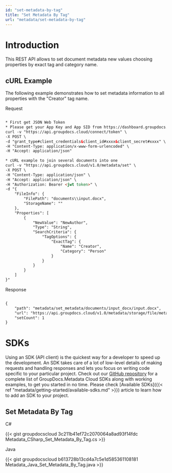 ```yaml
---
id: "set-metadata-by-tag"
title: "Set Metadata By Tag"
url: "metadata/set-metadata-by-tag"
---
```







# Introduction #

This REST API allows to set document metadata new values choosing properties by exact tag and category name.

## cURL Example ##

The following example demonstrates how to set metadata information to all properties with the "Creator" tag name.


 Request

```html 

* First get JSON Web Token
* Please get your App Key and App SID from https://dashboard.groupdocs.cloud/#/apps. Kindly place App Key in "client_secret" and App SID in "client_id" argument.
curl -v "https://api.groupdocs.cloud/connect/token" \
-X POST \
-d "grant_type#client_credentials&client_id#xxxx&client_secret#xxxx" \
-H "Content-Type: application/x-www-form-urlencoded" \
-H "Accept: application/json"
   
* cURL example to join several documents into one
curl -v "https://api.groupdocs.cloud/v1.0/metadata/set" \
-X POST \
-H "Content-Type: application/json" \
-H "Accept: application/json" \
-H "Authorization: Bearer <jwt token>" \
-d "{
    "FileInfo": {
        "FilePath": "documents\\input.docx",
        "StorageName": ""
    },
    "Properties": [
        {
            "NewValue": "NewAuthor",
            "Type": "String",
            "SearchCriteria": {
                "TagOptions": {
                    "ExactTag": {
                        "Name": "Creator",
                        "Category": "Person"
                    }
                }
            }
        }
    ]
}"

 ```


 Response

```html 

{
    "path": "metadata/set_metadata/documents/input_docx/input.docx",
    "url": "https://api.groupdocs.cloud/v1.0/metadata/storage/file/metadata/set_metadata/documents/input_docx/input.docx",
    "setCount": 1
}

 ```



# SDKs #

Using an SDK (API client) is the quickest way for a developer to speed up the development. An SDK takes care of a lot of low-level details of making requests and handling responses and lets you focus on writing code specific to your particular project. Check out our [GitHub repository](https://github.com/groupdocs-metadata-cloud) for a complete list of GroupDocs.Metadata Cloud SDKs along with working examples, to get you started in no time. Please check [Available SDKs]({{< ref "metadata/getting-started/available-sdks.md" >}}) article to learn how to add an SDK to your project.

## Set Metadata By Tag ##


 C#



{{< gist groupdocscloud 3c211b41ef72c2070064a8ad93f14fdc Metadata_CSharp_Set_Metadata_By_Tag.cs >}}





 Java




{{< gist groupdocscloud b613728b13cd4a7c5e1d585361108181 Metadata_Java_Set_Metadata_By_Tag.java >}}




